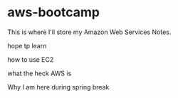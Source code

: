 # aws-bootcamp
This is where I'll store my Amazon Web Services Notes. 


hope tp learn 

how to use EC2 

what the heck AWS is 

Why I am here during spring break 

